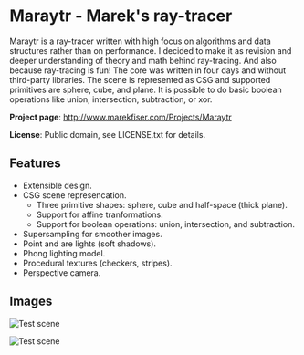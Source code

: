 ﻿
Maraytr - Marek's ray-tracer
=========

Maraytr is a ray-tracer written with high focus on algorithms and data structures rather than on performance.
I decided to make it as revision and deeper understanding of theory and math behind ray-tracing.
And also because ray-tracing is fun!
The core was written in four days and without third-party libraries.
The scene is represented as CSG and supported primitives are sphere, cube, and plane.
It is possible to do basic boolean operations like union, intersection, subtraction, or xor.

**Project page**: http://www.marekfiser.com/Projects/Maraytr

**License**: Public domain, see LICENSE.txt for details.

Features
--------

* Extensible design.
* CSG scene represencation.
  * Three primitive shapes: sphere, cube and half-space (thick plane).
  * Support for affine tranformations.
  * Support for boolean operations: union, intersection, and subtraction.
* Supersampling for smoother images.
* Point and are lights (soft shadows).
* Phong lighting model.
* Procedural textures (checkers, stripes).
* Perspective camera.

Images
------

![Test scene](http://www.marekfiser.com/Img/640/480/Img/Projects/Maraytr/Dice.png)

![Test scene](http://www.marekfiser.com/Img/640/480/Img/Projects/Maraytr/4thDay.png)

